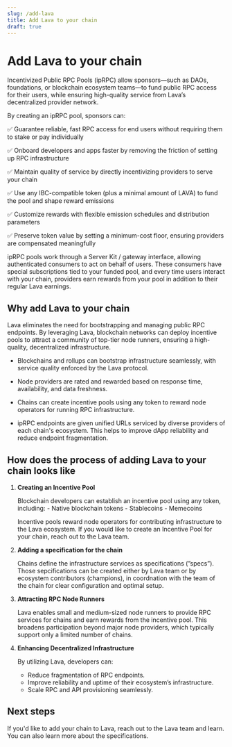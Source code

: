 ```yaml
---
slug: /add-lava
title: Add Lava to your chain
draft: true
---
```


# Add Lava to your chain 
Incentivized Public RPC Pools (ipRPC) allow sponsors—such as DAOs, foundations, or blockchain ecosystem teams—to fund public RPC access for their users, while ensuring high-quality service from Lava’s decentralized provider network.

By creating an ipRPC pool, sponsors can:

✅ Guarantee reliable, fast RPC access for end users without requiring them to stake or pay individually

✅ Onboard developers and apps faster by removing the friction of setting up RPC infrastructure

✅ Maintain quality of service by directly incentivizing providers to serve your chain

✅ Use any IBC-compatible token (plus a minimal amount of LAVA) to fund the pool and shape reward emissions

✅ Customize rewards with flexible emission schedules and distribution parameters

✅ Preserve token value by setting a minimum-cost floor, ensuring providers are compensated meaningfully

ipRPC pools work through a Server Kit / gateway interface, allowing authenticated consumers to act on behalf of users. These consumers have special subscriptions tied to your funded pool, and every time users interact with your chain, providers earn rewards from your pool in addition to their regular Lava earnings.


## Why add Lava to your chain
Lava eliminates the need for bootstrapping and managing public RPC endpoints. By leveraging Lava, blockchain networks can deploy incentive pools to attract a community of top-tier node runners, ensuring a high-quality, decentralized infrastructure.

- Blockchains and rollups can bootstrap infrastructure seamlessly, with service quality enforced by the Lava protocol.

- Node providers are rated and rewarded based on response time, availability, and data freshness.

- Chains can create incentive pools using any token to reward node operators for running RPC infrastructure.

- ipRPC endpoints are given unified URLs serviced by diverse providers of each chain's ecosystem. This helps to improve dApp reliability and reduce endpoint fragmentation.

## How does the process of adding Lava to your chain looks like

1. **Creating an Incentive Pool**

    Blockchain developers can establish an incentive pool using any token, including:
        - Native blockchain tokens
        - Stablecoins
        - Memecoins

   Incentive pools reward node operators for contributing infrastructure to the Lava ecosystem. If you would like to create an Incentive Pool for your chain, reach out to the Lava team.

2. **Adding a specification for the chain**

    Chains define the infrastructure services as specifications (”specs”). Those sepcifications can be created either by Lava team or by ecosystem contributors (champions), in coordnation with the team of the chain for clear configuration and optimal setup.

3. **Attracting RPC Node Runners**

    Lava enables small and medium-sized node runners to provide RPC services for chains and earn rewards from the incentive pool. This broadens participation beyond major node providers, which typically support only a limited number of chains.

4. **Enhancing Decentralized Infrastructure**

    By utilizing Lava, developers can:
    - Reduce fragmentation of RPC endpoints.
    - Improve reliability and uptime of their ecosystem’s infrastructure.
    - Scale RPC and API provisioning seamlessly.

## Next steps
If you'd like to add your chain to Lava, reach out to the Lava team and learn. You can also learn more about the specifications.

